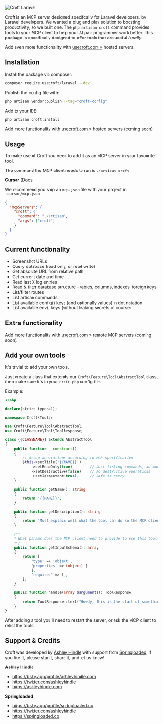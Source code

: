 ![Croft Laravel](https://github.com/user-attachments/assets/6c42134d-5236-4ae1-8c61-bce4db5d9de1)

Croft is an MCP server designed specifcally for Laravel developers, by Laravel developers. We wanted a plug and play solution to boosting productivity, so we built one. The `php artisan croft` command provides tools to your MCP client to help your AI pair programmer work better. This package is specifically designed to offer tools that are useful _locally_.

Add even more functionality with [usecroft.com »](https://usecroft.com) hosted servers.

## Installation

Install the package via composer:

```bash
composer require usecroft/laravel --dev
```

Publish the config file with:

```bash
php artisan vendor:publish --tag="croft-config"
```

Add to your IDE:
```bash
php artisan croft:install
```

Add more functionality with [usecroft.com »](https://usecroft.com) hosted servers (coming soon)

## Usage

To make use of Croft you need to add it as an MCP server in your favourite tool.

The command the MCP client needs to run is `./artisan croft`

**Cursor** ([Docs](https://docs.cursor.com/context/model-context-protocol#configuring-mcp-servers))

We recommend you ship an `mcp.json` file with your project in `.cursor/mcp.json`

```json
{
  "mcpServers": {
    "croft": {
      "command": "./artisan",
      "args": ["croft"]
    }
  }
}
```

## Current functionality

- Screenshot URLs
- Query database (read only, or read write)
- Get absolute URL from relative path
- Get current date and time
- Read last X log entries
- Read & filter database structure - tables, columns, indexes, foreign keys
- List/filter routes
- List artisan commands
- List available config() keys (and optionally values) in dot notation
- List available env() keys (without leaking secrets of course)

## Extra functionality

Add more functionality with [usecroft.com »](https://usecroft.com) remote MCP servers (coming soon).

## Add your own tools

It's trivial to add your own tools.

Just create a class that extends our `Croft\Feature\Tool\AbstractTool` class, then make sure it's in your `croft.php` config file.

Example:

```php
<?php

declare(strict_types=1);

namespace Croft\Tools;

use Croft\Feature\Tool\AbstractTool;
use Croft\Feature\Tool\ToolResponse;

class {{CLASSNAME}} extends AbstractTool
{
    public function __construct()
    {
        // Setup annotations according to MCP specification
        $this->setTitle('{{NAME}}')
            ->setReadOnly(true)        // Just listing commands, no modifications
            ->setDestructive(false)    // No destructive operations
            ->setIdempotent(true);     // Safe to retry
    }

    public function getName(): string
    {
        return '{{NAME}}';
    }

    public function getDescription(): string
    {
        return 'Must explain well what the tool can do so the MCP client can decide when to use it.';
    }

    /**
    * What params does the MCP client need to provide to use this tool?
    **/
    public function getInputSchema(): array
    {
        return [
            'type' => 'object',
            'properties' => (object) [
            ],
            'required' => [],
        ];
    }

    public function handle(array $arguments): ToolResponse
    {
        return ToolResponse::text("Howdy, this is the start of something great.");
    }
}
```

After adding a tool you'll need to restart the server, or ask the MCP client to relist the tools.

## Support & Credits

Croft was developed by [Ashley Hindle](https://ashleyhindle.com) with support from [Springloaded](https://springloaded.co). If you like it, please star it, share it, and let us know!

**Ashley Hindle**
- https://bsky.app/profile/ashleyhindle.com
- https://twitter.com/ashleyhindle
- https://ashleyhindle.com

**Springloaded**
- https://bsky.app/profile/springloaded.co
- https://twitter.com/ashleyhindle
- https://springloaded.co
